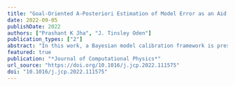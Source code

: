 ```yaml
---
title: "Goal-Oriented A-Posteriori Estimation of Model Error as an Aid to Parameter Estimation"
date: 2022-09-05
publishDate: 2022
authors: ["Prashant K Jha", "J. Tinsley Oden"]
publication_types: ["2"]
abstract: "In this work, a Bayesian model calibration framework is presented that utilizes goal-oriented a-posterior error estimates in quantities of interest (QoIs) for classes of high-fidelity models characterized by PDEs. It is shown that for a large class of computational models  it is possible to develop a computationally inexpensive procedure for calibrating parameters of high-fidelity models of physical events when the parameters of a low-fidelity (surrogate) models are known with acceptable accuracy. The main ingredient in the proposed model calibration scheme are goal-oriented a-posteriori estimates of error in QoIs computed using a so-called lower fidelity model compared to those of an uncalibrated higher fidelity model. The estimates of error in QoIs are used to define likelihood functions in Bayesian inversion analysis. A standard Bayesian approach is employed to compute the posterior distribution of model parameters of high-fidelity models. As applications, parameters in a quasi-linear second-order elliptic boundary-value problem (BVP) are calibrated using a second-order linear elliptic BVP. In a second application, parameters of a tumor growth model involving nonlinear time-dependent PDEs are calibrated using a lower fidelity linear tumor growth model with known parameter values."
featured: true
publication: "*Journal of Computational Physics*"
url_source: "https://doi.org/10.1016/j.jcp.2022.111575"
doi: "10.1016/j.jcp.2022.111575"
---
```

